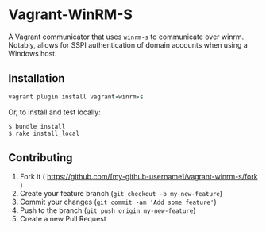 # Vagrant-WinRM-S

A Vagrant communicator that uses `winrm-s` to communicate over winrm. Notably, allows for SSPI authentication of domain accounts when using a Windows host.

## Installation

```ruby
vagrant plugin install vagrant-winrm-s
```

Or, to install and test locally:
```
$ bundle install
$ rake install_local
```

## Contributing

1. Fork it ( https://github.com/[my-github-username]/vagrant-winrm-s/fork )
2. Create your feature branch (`git checkout -b my-new-feature`)
3. Commit your changes (`git commit -am 'Add some feature'`)
4. Push to the branch (`git push origin my-new-feature`)
5. Create a new Pull Request

